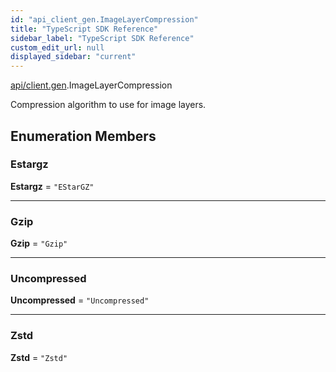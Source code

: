 ```yaml
---
id: "api_client_gen.ImageLayerCompression"
title: "TypeScript SDK Reference"
sidebar_label: "TypeScript SDK Reference"
custom_edit_url: null
displayed_sidebar: "current"
---
```


[api/client.gen](../modules/api_client_gen.md).ImageLayerCompression

Compression algorithm to use for image layers.

## Enumeration Members

### Estargz

 **Estargz** = ``"EStarGZ"``

___

### Gzip

 **Gzip** = ``"Gzip"``

___

### Uncompressed

 **Uncompressed** = ``"Uncompressed"``

___

### Zstd

 **Zstd** = ``"Zstd"``
